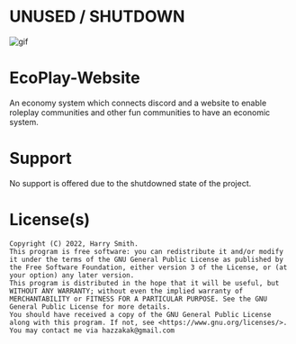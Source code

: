 # UNUSED / SHUTDOWN

![gif](https://cdn.discordapp.com/attachments/874421999504597023/879632747688255548/image0.gif)

# EcoPlay-Website
An economy system which connects discord and a website to enable roleplay communities and other fun communities to have an economic system.

# Support
No support is offered due to the shutdowned state of the project.

# License(s)
```
Copyright (C) 2022, Harry Smith.
This program is free software: you can redistribute it and/or modify it under the terms of the GNU General Public License as published by the Free Software Foundation, either version 3 of the License, or (at your option) any later version.
This program is distributed in the hope that it will be useful, but WITHOUT ANY WARRANTY; without even the implied warranty of MERCHANTABILITY or FITNESS FOR A PARTICULAR PURPOSE. See the GNU General Public License for more details.
You should have received a copy of the GNU General Public License along with this program. If not, see <https://www.gnu.org/licenses/>.
You may contact me via hazzakak@gmail.com
```

